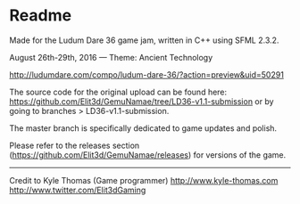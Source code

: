 # Readme

Made for the Ludum Dare 36 game jam, written in C++ using SFML 2.3.2.

August 26th-29th, 2016 — Theme: Ancient Technology

http://ludumdare.com/compo/ludum-dare-36/?action=preview&uid=50291

The source code for the original upload can be found here: https://github.com/Elit3d/GemuNamae/tree/LD36-v1.1-submission or by going to branches > LD36-v1.1-submission.

The master branch is specifically dedicated to game updates and polish. 


Please refer to the releases section (https://github.com/Elit3d/GemuNamae/releases) for versions of the game.

---
Credit to Kyle Thomas (Game programmer)
http://www.kyle-thomas.com
http://www.twitter.com/Elit3dGaming

